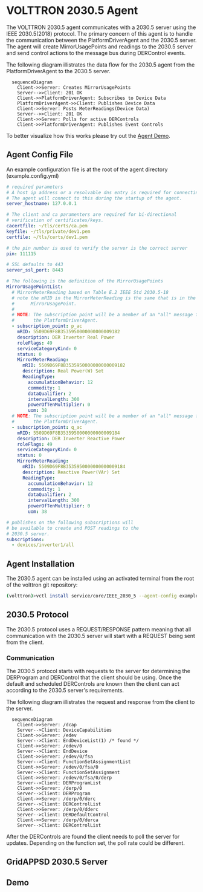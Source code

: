 # VOLTTRON 2030.5 Agent

The VOLTTRON 2030.5 agent communicates with a 2030.5 server using the IEEE 2030.5(2018) protocol.  The primary concern of
this agent is to handle the communication between the PlatformDriverAgent and the 2030.5 server.  The agent will create MirrorUsagePoints and readings to the 2030.5 server and send control actions to the message bus during DERControl events.

The following diagram illistrates the data flow for the 2030.5 agent from the PlatformDriverAgent to the 2030.5 server.

```mermaid
  sequenceDiagram
    Client->>Server: Creates MirrorUsagePoints
    Server-->>Client: 201 OK
    Client->>PlatformDriverAgent: Subscribes to Device Data
    PlatformDriverAgent->>Client: Publishes Device Data
    Client->>Server: Posts MeterReadings(Device Data)
    Server-->>Client: 201 OK
    Client->>Server: Polls for active DERControls
    Client->>PlatformDriverAgent: Publishes Event Controls
```

To better visualize how this works please try out the [Agent Demo](AGENT_DEMO.md).

## Agent Config File

An example configuration file is at the root of the agent directory (example.config.yml)

```yaml
# required parameters
# A host ip address or a resolvable dns entry is required for connecting to.
# The agent will connect to this during the startup of the agent.
server_hostname: 127.0.0.1

# The client and ca paramenters are required for bi-directional
# verification of certificates/keys.
cacertfile: ~/tls/certs/ca.pem
keyfile: ~/tls/private/dev1.pem
certfile: ~/tls/certs/dev1.pem

# the pin number is used to verify the server is the correct server
pin: 111115

# SSL defaults to 443
server_ssl_port: 8443

# The following is the definition of the MirrorUsagePoints
MirrorUsagePointList:
  # MirrorMeterReading based on Table E.2 IEEE Std 2030.5-18
  # note the mRID in the MirrorMeterReading is the same that is in the
  #      MirrorUsagePoint.
  # 
  # NOTE: The subscription point will be a member of an "all" message from
  #       the PlatformDriverAgent.
  - subscription_point: p_ac
    mRID: 5509D69F8B3535950000000000009182
    description: DER Inverter Real Power
    roleFlags: 49
    serviceCategoryKind: 0
    status: 0
    MirrorMeterReading:
      mRID: 5509D69F8B3535950000000000009182
      description: Real Power(W) Set
      ReadingType:
        accumulationBehavior: 12
        commodity: 1
        dataQualifier: 2
        intervalLength: 300
        powerOfTenMultiplier: 0
        uom: 38
  # NOTE: The subscription point will be a member of an "all" message from
  #       the PlatformDriverAgent.
  - subscription_point: q_ac
    mRID: 5509D69F8B3535950000000000009184
    description: DER Inverter Reactive Power
    roleFlags: 49
    serviceCategoryKind: 0
    status: 0
    MirrorMeterReading:
      mRID: 5509D69F8B3535950000000000009184
      description: Reactive Power(VAr) Set
      ReadingType:
        accumulationBehavior: 12
        commodity: 1
        dataQualifier: 2
        intervalLength: 300
        powerOfTenMultiplier: 0
        uom: 38

# publishes on the following subscriptions will
# be available to create and POST readings to the
# 2030.5 server.
subscriptions:
  - devices/inverter1/all
```

## Agent Installation

The 2030.5 agent can be installed using an activated terminal from the root of the volttron git repository:

```bash
(volttron)>vctl install service/core/IEEE_2030_5 --agent-config example.config.yml --vip-identity inverter1
```

## 2030.5 Protocol

The 2030.5 protocol uses a
REQUEST/RESPONSE pattern meaning that all communication with the 2030.5 server will start with a REQUEST being sent
from the client.

### Communication

The 2030.5 protocol starts with requests to the server for determining the DERProgram and DERControl that the client should be using.  Once the default and scheduled DERControls are known then the client can act according to the 2030.5 server's requirements.

The following diagram illistrates the request and response from the client to the server.

```mermaid
  sequenceDiagram
    Client->>Server: /dcap
    Server-->Client: DeviceCapabilities
    Client->>Server: /edev
    Server-->Client: EndDeviceList(1) /* found */
    Client->>Server: /edev/0
    Server-->Client: EndDevice 
    Client->>Server: /edev/0/fsa
    Server-->Client: FunctionSetAssignmentList
    Client->>Server: /edev/0/fsa/0
    Server-->Client: FunctionSetAssignment
    Client->>Server: /edev/0/fsa/0/derp
    Server-->Client: DERProgramList
    Client->>Server: /derp/0
    Server-->Client: DERProgram
    Client->>Server: /derp/0/derc
    Server-->Client: DERControlList
    Client->>Server: /derp/0/dderc
    Server-->Client: DERDefaultControl
    Client->>Server: /derp/0/derca
    Server-->Client: DERControlList
```

After the DERControls are found the client needs to poll the server for updates.  Depending on the function set, the poll rate could be different.  

## GridAPPSD 2030.5 Server

## Demo
